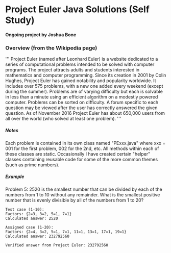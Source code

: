 # Project Euler Java Solutions (Self Study)
#### Ongoing project by Joshua Bone



### Overview (from the Wikipedia page)
'''
Project Euler (named after Leonhard Euler) is a website dedicated to a series of computational problems intended to be solved with computer programs. The project attracts adults and students interested in mathematics and computer programming. Since its creation in 2001 by Colin Hughes, Project Euler has gained notability and popularity worldwide. It includes over 575 problems, with a new one added every weekend (except during the summer). Problems are of varying difficulty but each is solvable in less than a minute using an efficient algorithm on a modestly powered computer. Problems can be sorted on difficulty. A forum specific to each question may be viewed after the user has correctly answered the given question. As of November 2016 Project Euler has about 650,000 users from all over the world (who solved at least one problem).
'''

##### Notes
Each problem is contained in its own class named "PExxx.java" where xxx = 001 for the first problem, 002 for the 2nd, etc. All methods within each of these classes are static. Occasionally I have created certain "helper" classes containing reusable code for some of the more common themes (such as prime numbers). 

##### Example
Problem 5: 
2520 is the smallest number that can be divided by each of the numbers from 1 to 10 without any remainder.
What is the smallest positive number that is evenly divisible by all of the numbers from 1 to 20?
```
Test case (1-10):
Factors: {2=3, 3=2, 5=1, 7=1}
Calculated answer: 2520

Assigned case (1-20):
Factors: {2=4, 3=2, 5=1, 7=1, 11=1, 13=1, 17=1, 19=1}
Calculated answer: 232792560

Verified answer from Project Euler: 232792560
```
